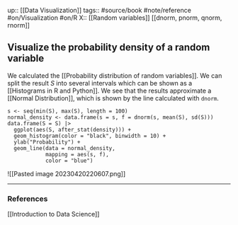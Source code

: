 up::  [[Data Visualization]]
tags:: #source/book #note/reference #on/Visualization #on/R 
X:: [[Random variables]] [[dnorm, pnorm, qnorm, rnorm]]

## Visualize the probability density of a random variable

We calculated the [[Probability distribution of random variables]]. We can split the result $S$ into several intervals which can be shown as a [[Histograms in R and Python]]. We see that the results approximate a [[Normal Distribution]], which is shown by the line calculated with `dnorm`.

```
s <- seq(min(S), max(S), length = 100)
normal_density <- data.frame(s = s, f = dnorm(s, mean(S), sd(S)))
data.frame(S = S) |>
  ggplot(aes(S, after_stat(density))) +
  geom_histogram(color = "black", binwidth = 10) +
  ylab("Probability") +
  geom_line(data = normal_density, 
            mapping = aes(s, f), 
            color = "blue")
```

![[Pasted image 20230420220607.png]]


---

### References

[[Introduction to Data Science]]



